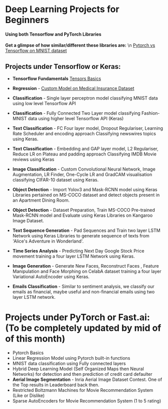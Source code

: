 # Deep Learning Projects for Beginners 
#### Using both Tensorflow and PyTorch Libraries


**Get a glimpse of how similar/different these libraries are:** \n
[Pytorch vs Tensorflow on MNIST dataset](https://github.com/ZohebAbai/Deep-Learning-Projects/blob/master/Pytorch_vs_Tensorflow.ipynb)


## Projects under Tensorflow or Keras:

* **Tensorflow Fundamentals** [Tensors Basics](https://github.com/ZohebAbai/Deep-Learning-Projects/blob/master/Tensorflow_Keras/00_Tensorflow_Fundamentals.ipynb)
* **Regression** - [Custom Model on Medical Insurance Dataset](https://github.com/ZohebAbai/Deep-Learning-Projects/blob/master/Tensorflow_Keras/01_TF_Regression.ipynb)

* **Classification** - Single layer perceptron model classifying MNIST data using low level Tensorflow API
* **Classification** - Fully Connected Two Layer model classifying Fashion-MNIST data using higher level Tensorflow API (Keras)
* **Text Classification** - FC Four layer model, Dropout Regulariser, Learning Rate Scheduler and encoding approach Classifying newswires topics using Keras.
* **Text Classification** - Embedding and GAP layer model, L2  Regulariser, Reduce LR on Plateau and padding approach Classifying IMDB Movie reviews using Keras
* **Image Classification** - Custom Convolutional Neural Network, Image Augmentation, LR Finder, One-Cycle LR and GradCAM visualisation  classifying CIFAR-10 dataset using Keras.
* **Object Detection** - Import Yolov3 and Mask-RCNN model using Keras Libraries pertained on MS-COCO dataset and detect objects present in an Apartment Dining Room.
* **Object Detection** - Dataset Preparation, Train MS-COCO Pre-trained Mask-RCNN model and Evaluate using Keras Libraries on Kangaroo Image Dataset.
* **Text Sequence Generation** - Pad Sequences and Train two layer LSTM Network using Keras Libraries to generate sequence of texts from 'Alice's Adventure in Wonderland'.
* **Time Series Analysis** - Predicting Next Day Google Stock Price movement training a four layer LSTM Network using Keras.
* **Image Generation** - Generate New Faces, Reconstruct Faces , Feature Manipulation and Face Morphing on CelabA dataset training a four layer Variational AutoEncoder using Keras.
* **Emails Classification** - Similar to sentiment analysis, we classify our emails as financial, maybe useful and non-financial emails using two layer LSTM network.

# Projects under PyTorch or Fast.ai: (To be completely updated by mid of of this month)
* Pytorch Basics
* Linear Regression Model using Pytorch built-in functions
* MNIST data classification using Fully connected layers
* Hybrid Deep Learning Model (Self Organized Maps then Neural Networks) for detection and then prediction of credit card defaulter
* **Aerial Image Segmentation** - Inria Aerial Image Dataset Contest. One of the Top results in Leaderboard back then.
* Restricted Boltzmann Machines for Movie Recommendation System (Like or Dislike)
* Sparse AutoEncoders for Movie Recommendation System (1 to 5 rating)
